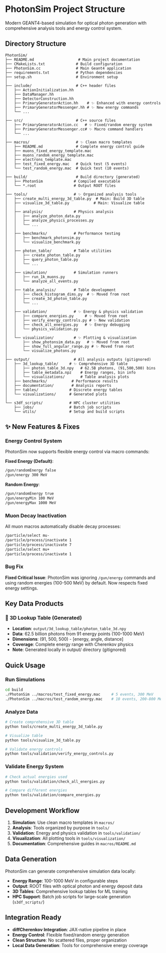 # PhotonSim Project Structure

Modern GEANT4-based simulation for optical photon generation with comprehensive analysis tools and energy control system.

## Directory Structure

```
PhotonSim/
├── README.md                    # Main project documentation
├── CMakeLists.txt              # Build configuration
├── PhotonSim.cc                # Main Geant4 application
├── requirements.txt            # Python dependencies
├── setup.sh                    # Environment setup
│
├── include/                    # C++ header files
│   ├── ActionInitialization.hh
│   ├── DataManager.hh
│   ├── DetectorConstruction.hh
│   ├── PrimaryGeneratorAction.hh    # ✨ Enhanced with energy controls
│   ├── PrimaryGeneratorMessenger.hh # ✨ New energy commands
│   └── ...
│
├── src/                        # C++ source files
│   ├── PrimaryGeneratorAction.cc   # ✨ Fixed/random energy system
│   ├── PrimaryGeneratorMessenger.cc# ✨ Macro command handlers
│   └── ...
│
├── macros/                     # ✨ Clean macro templates
│   ├── README.md               # Complete energy control guide
│   ├── muons_fixed_energy_template.mac
│   ├── muons_random_energy_template.mac
│   ├── electrons_template.mac
│   ├── test_fixed_energy.mac   # Quick test (5 events)
│   └── test_random_energy.mac  # Quick test (10 events)
│
├── build/                      # Build directory (generated)
│   ├── PhotonSim              # Compiled executable
│   └── *.root                 # Output ROOT files
│
├── tools/                     # ✨ Organized analysis tools
│   ├── create_multi_energy_3d_table.py  # Main: Build 3D table
│   ├── visualize_3d_table.py           # Main: Visualize table
│   │
│   ├── analysis/              # Physics analysis
│   │   ├── analyze_photon_data.py
│   │   ├── analyze_physics_processes.py
│   │   └── ...
│   │
│   ├── benchmarks/            # Performance testing
│   │   ├── benchmark_photonsim.py
│   │   └── visualize_benchmark.py
│   │
│   ├── photon_table/          # Table utilities
│   │   ├── create_photon_table.py
│   │   ├── query_photon_table.py
│   │   └── ...
│   │
│   ├── simulation/            # Simulation runners
│   │   ├── run_1k_muons.py
│   │   └── analyze_all_events.py
│   │
│   ├── table_analysis/        # Table development
│   │   ├── check_histogram_dims.py  # ✨ Moved from root
│   │   ├── create_3d_photon_table.py
│   │   └── ...
│   │
│   ├── validation/            # ✨ Energy & physics validation
│   │   ├── compare_energies.py     # ✨ Moved from root
│   │   ├── verify_energy_controls.py # ✨ New validation
│   │   ├── check_all_energies.py   # ✨ Energy debugging
│   │   └── physics_validation.py
│   │
│   └── visualization/         # ✨ Plotting & visualization
│       ├── show_photonsim_data.py   # ✨ Moved from root
│       ├── show_full_angular_range.py # ✨ Moved from root
│       └── visualize_photons.py
│
├── output/                    # All analysis outputs (gitignored)
│   ├── 3d_lookup_table/     # ✨ Comprehensive 3D table
│   │   ├── photon_table_3d.npy   # 62.5B photons, (91,500,500) bins
│   │   ├── table_metadata.npz    # Energy ranges, bin info
│   │   └── visualizations/       # Table analysis plots
│   ├── benchmarks/           # Performance results
│   ├── documentation/        # Analysis reports
│   ├── tables/              # Discrete energy tables
│   └── visualizations/      # Generated plots
│
└── s3df_scripts/            # HPC cluster utilities
    ├── jobs/                # Batch job scripts
    └── utils/               # Setup and build scripts
```

## ✨ New Features & Fixes

### Energy Control System
PhotonSim now supports flexible energy control via macro commands:

**Fixed Energy (Default)**:
```bash
/gun/randomEnergy false
/gun/energy 300 MeV
```

**Random Energy**:
```bash
/gun/randomEnergy true
/gun/energyMin 100 MeV
/gun/energyMax 1000 MeV
```

### Muon Decay Inactivation
All muon macros automatically disable decay processes:
```bash
/particle/select mu-
/particle/process/inactivate 1
/particle/process/inactivate 7
/particle/select mu+
/particle/process/inactivate 1
```

### Bug Fix
**Fixed Critical Issue**: PhotonSim was ignoring `/gun/energy` commands and using random energies (100-500 MeV) by default. Now respects fixed energy settings.

## Key Data Products

### 🔬 **3D Lookup Table** (Generated)
- **Location**: `output/3d_lookup_table/photon_table_3d.npy`
- **Data**: 62.5 billion photons from 91 energy points (100-1000 MeV)
- **Dimensions**: (91, 500, 500) - [energy, angle, distance]
- **Coverage**: Complete energy range with Cherenkov physics
- **Note**: Generated locally in output/ directory (gitignored)

## Quick Usage

### Run Simulations
```bash
cd build
./PhotonSim ../macros/test_fixed_energy.mac     # 5 events, 300 MeV
./PhotonSim ../macros/test_random_energy.mac    # 10 events, 200-800 MeV
```

### Analyze Data
```bash
# Create comprehensive 3D table
python tools/create_multi_energy_3d_table.py

# Visualize table
python tools/visualize_3d_table.py

# Validate energy controls
python tools/validation/verify_energy_controls.py
```

### Validate Energy System
```bash
# Check actual energies used
python tools/validation/check_all_energies.py

# Compare different energies
python tools/validation/compare_energies.py
```

## Development Workflow

1. **Simulation**: Use clean macro templates in `macros/`
2. **Analysis**: Tools organized by purpose in `tools/`
3. **Validation**: Energy and physics validation in `tools/validation/`
4. **Visualization**: All plotting tools in `tools/visualization/`
5. **Documentation**: Comprehensive guides in `macros/README.md`

## Data Generation

PhotonSim can generate comprehensive simulation data locally:
- **Energy Range**: 100-1000 MeV in configurable steps
- **Output**: ROOT files with optical photon and energy deposit data
- **3D Tables**: Comprehensive lookup tables for ML training
- **HPC Support**: Batch job scripts for large-scale generation (`s3df_scripts/`)

## Integration Ready

- **diffCherenkov Integration**: JAX-native pipeline in place
- **Energy Control**: Flexible fixed/random energy generation
- **Clean Structure**: No scattered files, proper organization
- **Local Data Generation**: Tools for comprehensive energy coverage